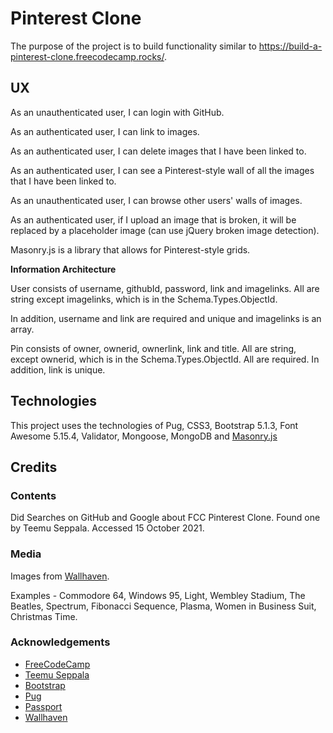 # Pinterest Clone

The purpose of the project is to build functionality similar to  https://build-a-pinterest-clone.freecodecamp.rocks/.

## UX

As an unauthenticated user, I can login with GitHub.

As an authenticated user, I can link to images.

As an authenticated user, I can delete images that I have been linked to.

As an authenticated user, I can see a Pinterest-style wall of all the images that I have been linked to.

As an unauthenticated user, I can browse other users' walls of images.

As an authenticated user, if I upload an image that is broken, it will be replaced by a placeholder image (can use jQuery broken image detection).

Masonry.js is a library that allows for Pinterest-style grids.

**Information Architecture**

User consists of username, githubId, password, link and imagelinks.  All are string except imagelinks, which is in the Schema.Types.ObjectId.

In addition, username and link are required and unique and imagelinks is an array.

Pin consists of owner, ownerid, ownerlink, link and title.  All are string, except ownerid, which is in the Schema.Types.ObjectId.  All are required.  In addition, link is unique.

## Technologies

This project uses the technologies of Pug, CSS3, Bootstrap 5.1.3, Font Awesome 5.15.4, Validator, Mongoose, MongoDB and [Masonry.js](https://masonry.desandro.com)

## Credits

### Contents

Did Searches on GitHub and Google about FCC Pinterest Clone.  Found one by Teemu Seppala.  Accessed 15 October 2021.

### Media

Images from [Wallhaven](https://wallhaven.cc).

Examples - Commodore 64, Windows 95, Light, Wembley Stadium, The Beatles, Spectrum, Fibonacci Sequence, Plasma, Women in Business Suit, Christmas Time.

### Acknowledgements

- [FreeCodeCamp](https://www.freecodecamp.org)
- [Teemu Seppala](https://github.com/Feddle/pinterest-clone)
- [Bootstrap](https://www.getbootstrap.com)
- [Pug](https://www.pugjs.org)
- [Passport](https://www.passportjs.org)
- [Wallhaven](https://wallhaven.cc)